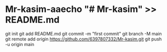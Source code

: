 # Mr-kasim-aaecho "# Mr-kasim" >> README.md
git init
git add README.md
git commit -m "first commit"
git branch -M main
git remote add origin https://github.com/6397807332/Mr-kasim.git
git push -u origin main
